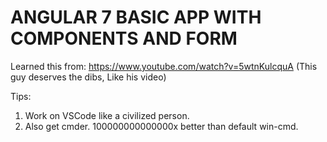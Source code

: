 # ANGULAR 7 BASIC APP WITH COMPONENTS AND FORM

Learned this from: https://www.youtube.com/watch?v=5wtnKulcquA (This guy deserves the dibs, Like his video)

Tips: 
1. Work on VSCode like a civilized person.
2. Also get cmder. 100000000000000x better than default win-cmd.
